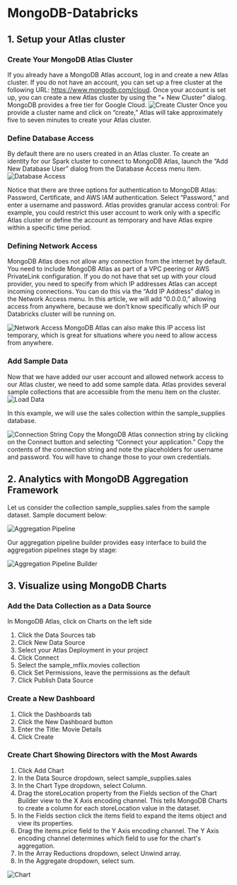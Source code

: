 # MongoDB-Databricks

## 1. Setup your Atlas cluster 

### Create Your MongoDB Atlas Cluster
If you already have a MongoDB Atlas account, log in and create a new Atlas cluster. If you do not have an account, you can set up a free cluster at the following URL: https://www.mongodb.com/cloud. Once your account is set up, you can create a new Atlas cluster by using the “+ New Cluster” dialog. MongoDB provides a free tier for Google Cloud.
![Create Cluster](/images/clustercreation.png)
Once you provide a cluster name and click on “create,” Atlas will take approximately five to seven minutes to create your Atlas cluster.

### Define Database Access
By default there are no users created in an Atlas cluster. To create an identity for our Spark cluster to connect to MongoDB Atlas, launch the “Add New Database User” dialog from the Database Access menu item.
![Database Access](/images/databaseaccess.png)

Notice that there are three options for authentication to MongoDB Atlas: Password, Certificate, and AWS IAM authentication. Select “Password,” and enter a username and password. Atlas provides granular access control: For example, you could restrict this user account to work only with a specific Atlas cluster or define the account as temporary and have Atlas expire within a specific time period.

### Defining Network Access
MongoDB Atlas does not allow any connection from the internet by default. You need to include MongoDB Atlas as part of a VPC peering or AWS PrivateLink configuration. If you do not have that set up with your cloud provider, you need to specify from which IP addresses Atlas can accept incoming connections. You can do this via the “Add IP Address” dialog in the Network Access menu. In this article, we will add “0.0.0.0,” allowing access from anywhere, because we don’t know specifically which IP our Databricks cluster will be running on.

![Network Access](/images/networkaccess.png)
MongoDB Atlas can also make this IP access list temporary, which is great for situations where you need to allow access from anywhere.

### Add Sample Data
Now that we have added our user account and allowed network access to our Atlas cluster, we need to add some sample data. Atlas provides several sample collections that are accessible from the menu item on the cluster.
![Load Data](/images/loaddata.png)


In this example, we will use the sales collection within the sample_supplies database.

![Connection String](/images/connstring.png)
Copy the MongoDB Atlas connection string by clicking on the Connect button and selecting “Connect your application.” Copy the contents of the connection string and note the placeholders for username and password. You will have to change those to your own credentials.

## 2. Analytics with MongoDB Aggregation Framework

Let us consider the collection sample_supplies.sales from the sample dataset. Sample document below:

![Aggregation Pipeline](/images/aggpipeline.png)

Our aggregation pipeline builder provides easy interface to build the aggregation pipelines stage by stage:

![Aggregation Pipeline Builder](/images/aggbuilder.png)

## 3. Visualize using MongoDB Charts

### Add the Data Collection as a Data Source
In MongoDB Atlas, click on Charts on the left side
1. Click the Data Sources tab
2. Click New Data Source
3. Select your Atlas Deployment in your project
4. Click Connect
5. Select the sample_mflix.movies collection
6. Click Set Permissions, leave the permissions as the default
7. Click Publish Data Source

### Create a New Dashboard
1. Click the Dashboards tab
2. Click the New Dashboard button
3. Enter the Title: Movie Details
4. Click Create

### Create Chart Showing Directors with the Most Awards
1. Click Add Chart
2. In the Data Source dropdown, select sample_supplies.sales
3. In the Chart Type dropdown, select Column.
4. Drag the storeLocation property from the Fields section of the Chart Builder view to the X Axis encoding channel. This tells MongoDB Charts to create a column for each storeLocation value in the dataset.
5. In the Fields section click the items field to expand the items object and view its properties.
6. Drag the items.price field to the Y Axis encoding channel. The Y Axis encoding channel determines which field to use for the chart's aggregation.
7. In the Array Reductions dropdown, select Unwind array.
8. In the Aggregate dropdown, select sum.

![Chart](/images/chart.png)




